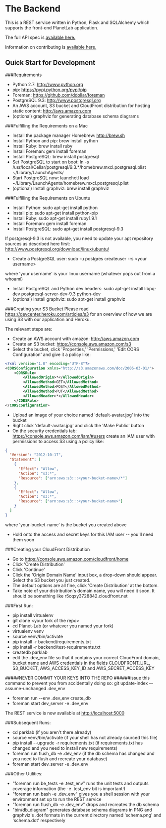 The Backend
===========
This is a REST service written in Python, Flask and SQLAlchemy
which supports the front-end PlanetLab application.

The full API spec is [available here.](API_DOCS.md)

Information on contributing is [available here.](CONTRIBUTING.md)


Quick Start for Development
---------------------------

###Requirements
* Python 2.7: http://www.python.org 
* pip: https://pypi.python.org/pypi/pip 
* Foreman: https://github.com/ddollar/foreman
* PostgreSQL 9.3: http://www.postgresql.org
* An AWS account, S3 bucket and CloudFront distribution for
hosting static content: http://aws.amazon.com
* (optional) graphviz for generating database schema diagrams

###Fulfilling the Requirements on a Mac
* Install the package manager Homebrew: http://brew.sh
* Install Python and pip: brew install python
* Install Ruby: brew install ruby
* Install Foreman: gem install foreman
* Install PostgreSQL: brew install postgresql
* Set PostgreSQL to start on boot:
  ln -s /usr/local/Cellar/postgresql/9.3.\*/homebrew.mxcl.postgresql.plist
  ~/Library/LaunchAgents/
* Start PostgreSQL now:
  launchctl load ~/Library/LaunchAgents/homebrew.mxcl.postgresql.plist
* (optional) Install graphviz: brew install graphviz

###Fulfilling the Requirements on Ubuntu
* Install Python: sudo apt-get install python
* Install pip: sudo apt-get install python-pip
* Install Ruby: sudo apt-get install ruby1.9.1
* Install Foreman: gem install foreman
* Install PostgreSQL: sudo apt-get install postgresql-9.3

If postgresql-9.3 is not available,
you need to update your apt repository sources as described here first:
http://www.postgresql.org/download/linux/ubuntu/

* Create a PostgreSQL user: sudo -u postgres createuser -rs \<your username\>

where 'your username' is your linux username (whatever pops out from a whoami)
* Install PostgreSQL and Python dev headers:
  sudo apt-get install libpq-dev postgresql-server-dev-9.3 python-dev
* (optional) Install graphviz: sudo apt-get install graphviz

###Creating your S3 Bucket
Please read https://devcenter.heroku.com/articles/s3 for an overview of
how we are using S3 with our application and Heroku.

The relevant steps are:
* Create an AWS account with amazon: http://aws.amazon.com
* Create an S3 bucket: https://console.aws.amazon.com/s3
* Select the bucket, click 'Properties,' 'Permissions,'
  'Edit CORS Configuration' and give it a policy like:
```xml
<?xml version="1.0" encoding="UTF-8"?>
<CORSConfiguration xmlns="http://s3.amazonaws.com/doc/2006-03-01/">
    <CORSRule>
        <AllowedOrigin>*</AllowedOrigin>
        <AllowedMethod>GET</AllowedMethod>
        <AllowedMethod>POST</AllowedMethod>
        <AllowedMethod>PUT</AllowedMethod>
        <AllowedHeader>*</AllowedHeader>
    </CORSRule>
</CORSConfiguration>
```
* Upload an image of your choice named 'default-avatar.jpg' into the bucket
* Right click 'default-avatar.jpg' and click the 'Make Public' button
* On the security credentials tab: https://console.aws.amazon.com/iam/#users
  create an IAM user with permissions to access S3 using a policy like:
```json
{
  "Version": "2012-10-17",
  "Statement": [
    {
      "Effect": "Allow",
      "Action": "s3:*",
      "Resource": ["arn:aws:s3:::<your-bucket-name>/*"]
    },
    {
      "Effect": "Allow",
      "Action": "s3:*",
      "Resource": ["arn:aws:s3:::<your-bucket-name>"]
    }
  ]
}
```
where 'your-bucket-name' is the bucket you created above
* Hold onto the access and secret keys for this IAM user --
  you'll need them soon

###Creating your CloudFront Distribution
* Go to https://console.aws.amazon.com/cloudfront/home
* Click 'Create Distribution'
* Click 'Continue'
* Click the 'Origin Domain Name' input box, a drop-down should appear.
Select the S3 bucket you just created.
* The default options are all fine, click 'Create Distribution' at the bottom.
* Take note of your distribution's domain name, you will need it soon.
It should be something like r5cqxy3728842.cloudfront.net

###First Run:
* pip install virtualenv
* git clone \<your fork of the repo\>
* cd Planet-Lab (or whatever you named your fork)
* virtualenv venv
* source venv/bin/activate
* pip install -r backend/requirements.txt
* pip install -r backend/test-requirements.txt
* createdb parklab
* edit the .dev\_env file so that it contains your correct CloudFront domain,
  bucket name and AWS credentials in the fields
  CLOUDFRONT\_URL,
  S3\_BUCKET,
  AWS\_ACCESS\_KEY\_ID and
  AWS\_SECRET\_ACCESS\_KEY

#####NEVER COMMIT YOUR KEYS INTO THE REPO
######issue this command to prevent you from accidentally doing so: git update-index --assume-unchanged .dev\_env

* foreman run --env .dev\_env create\_db
* foreman start dev\_server -e .dev\_env

The REST service is now available at [http://localhost:5000](http://localhost:5000)

###Subsequent Runs:
* cd parklab
  (if you aren't there already)
* source venv/bin/activate
  (if your shell has not already sourced this file)
* pip install --upgrade -r requirements.txt 
  (if requirements.txt has changed and you need to install new requirements)
* foreman run flush\_db -e .dev\_env
  (if the db schema has changed and you need to flush and recreate your database)
* foreman start dev\_server -e .dev\_env

###Other Utilities:
* "foreman run be_tests -e .test\_env"
  runs the unit tests and outputs coverage information (the -e .test\_env bit is important!)
* "foreman run bash -e .dev\_env"
  gives you a shell session with your environment set up to run the REST service
* "foreman run flush\_db -e .dev\_env" drops and recreates the db schema
* "bin/db\_diagram" generates database schema diagrams in PNG and
  graphviz's .dot formats in the current directory named
  'schema.png' and 'schema.dot' respectively
